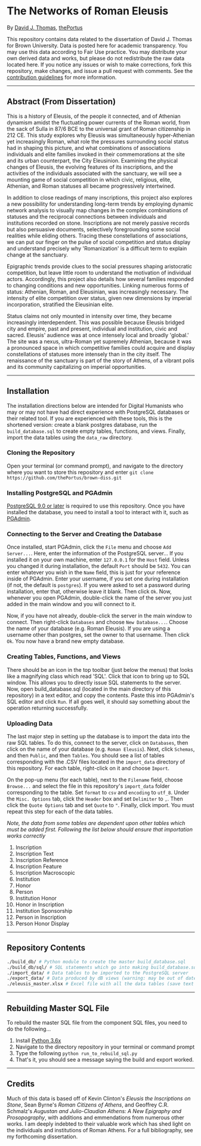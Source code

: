# The Networks of Roman Eleusis

By [David J. Thomas](mailto:dave.a.base@gmail.com), [thePortus](http://thePortus.com)

This repository contains data related to the dissertation of David J. Thomas for Brown University. Data is posted here for academic transparency. You may use this data according to Fair Use practice. You may distribute your own derived data and works, but please do not redistribute the raw data located here. If you notice any issues or wish to make corrections, fork this repository, make changes, and issue a pull request with comments. See the [contribution guidelines](CONTRIBUTING.md) for more information.

---
## Abstract (From Dissertation)

This is a history of Eleusis, of the people it connected, and of Athenian dynamism amidst the fluctuating power currents of the Roman world, from the sack of Sulla in 87/6 BCE to the universal grant of Roman citizenship in 212 CE. This study explores why Eleusis was simultaneously hyper-Athenian yet increasingly Roman, what role the pressures surrounding social status had in shaping this picture, and what combinations of associations individuals and elite families invoked in their commemorations at the site and its urban counterpart, the City Eleusinion. Examining the physical changes of Eleusis, the evolving features of its inscriptions, and the activities of the individuals associated with the sanctuary, we will see a mounting game of social competition in which civic, religious, elite, Athenian, and Roman statuses all became progressively intertwined.

In addition to close readings of many inscriptions, this project also explores a new possibility for understanding long-term trends by employing dynamic network analysis to visually map changes in the complex combinations of statuses and the reciprocal connections between individuals and institutions recorded on stone. Inscriptions are not merely passive records but also persuasive documents, selectively foregrounding some social realities while eliding others. Tracing these constellations of associations, we can put our finger on the pulse of social competition and status display and understand precisely why 'Romanization' is a difficult term to explain change at the sanctuary.

Epigraphic trends provide clues to the social pressures shaping aristocratic competition, but leave little room to understand the motivation of individual actors. Accordingly, this project also details how several families responded to changing conditions and new opportunities. Linking numerous forms of status: Athenian, Roman, and Eleusinian, was increasingly necessary. The intensity of elite competition over status, given new dimensions by imperial incorporation, stratified the Eleusinian elite.

Status claims not only mounted in intensity over time, they became increasingly interdependent. This was possible because Eleusis bridged city and empire, past and present, individual and institution, civic and sacred. Eleusis' audience was at once intensely local and broadly 'global.' The site was a nexus, ultra-Roman yet supremely Athenian, because it was a pronounced space in which competitive families could acquire and display constellations of statuses more intensely than in the city itself. The renaissance of the sanctuary is part of the story of Athens, of a vibrant polis and its community capitalizing on imperial opportunities.

---

## Installation

The installation directions below are intended for Digital Humanists who may or may not have had direct experience with PostgreSQL databases or their related tool. If you are experienced with these tools, this is the shortened version: create a blank postgres database, run the `build_database.sql` to create empty tables, functions, and views. Finally, import the data tables using the `data_raw` directory.

### Cloning the Repository

Open your terminal (or command prompt), and navigate to the directory where you want to store this repository and enter `git clone https://github.com/thePortus/brown-diss.git`

### Installing PostgreSQL and PGAdmin

[PostgreSQL 9.0 or later](https://www.postgresql.org/) is required to use this repository. Once you have installed the database, you need to install a tool to interact with it, such as [PGAdmin](https://www.pgadmin.org/).

### Connecting to the Server and Creating the Database

Once installed, start PGAdmin, click the `File` menu and choose `Add Server...`. Here, enter the information of the PostgreSQL server... If you installed it on your own machine, enter `127.0.0.1` for the `Host` field. Unless you changed it during installation, the default `Port` should be `5432`. You can enter whatever you wish in the `Name` field, this is just for your reference inside of PGAdmin. Enter your username, if you set one during installation (if not, the default is `postgres`). If you were asked to set a password during installation, enter that, otherwise leave it blank. Then click `Ok`. Now, whenever you open PGAdmin, double-click the name of the server you just added in the main window and you will connect to it.

Now, if you have not already, double-click the server in the main window to connect. Then right-click `Databases` and choose `New Database...`. Choose the name of your database (e.g. Roman Eleusis). If you are using a username other than postgres, set the owner to that username. Then click `Ok`. You now have a brand new empty database.

### Creating Tables, Functions, and Views

There should be an icon in the top toolbar (just below the menus) that looks like a magnifying class which read 'SQL'. Click that icon to bring up to SQL window. This allows you to directly issue SQL statements to the server. Now, open build_database.sql (located in the main directory of this repository) in a text editor, and copy the contents. Paste this into PGAdmin's SQL editor and click `Run`. If all goes well, it should say something about the operation returning successfully.

### Uploading Data

The last major step in setting up the database is to import the data into the raw SQL tables. To do this, connect to the server, click on `Databases`, then click on the name of your database (e.g. `Roman Eleusis`). Next, click `Schemas`, and then `Public`, and then `Tables`. You should see a list of tables corresponding with the .CSV files located in the `import_data` directory of this repository. For each table, right-click on it and choose `Import`.

On the pop-up menu (for each table), next to the `Filename` field, choose `Browse...` and select the file in this repository's `import_data` folder corresponding to the table. Set `format` to `csv` and `encoding` to `utf_8`. Under the `Misc. Options` tab, click the `Header` box and set `Delimiter` to `,`. Then click the `Quote Options` tab and set `Quote` to `"`. Finally, click import. You must repeat this step for each of the data tables.

*Note, the data from some tables are dependent upon other tables which must be added first. Following the list below should ensure that importation works correctly*
1. Inscription
2. Inscription Text
3. Inscription Reference
4. Inscription Feature
5. Inscription Macroscopic
6. Institution
7. Honor
8. Person
9. Institution Honor
10. Honor in Inscription
11. Institution Sponsorship
12. Person in Inscription
13. Person Honor Display

---

## Repository Contents

```bash
./build_db/ # Python module to create the master build_database.sql
./build_db/sql/ # SQL statements which go into making build_database.sql
./import_data/ # Data tables to be imported to the PostgreSQL server
./export_data/ # Data produced by dB views (warning: may be out of date)
./eleusis_master.xlsx # Excel file with all the data tables (save text table)
```

---
## Rebuilding Master SQL File

To rebuild the master SQL file from the component SQL files, you need to do the
following...
1. Install [Python 3.6x](https://python.org)
2. Navigate to the directory repository in your terminal or command prompt
3. Type the following `python run_to_rebuild_sql.py`
4. That's it, you should see a message saying the build and export worked.

---

## Credits

Much of this data is based off of Kevin Clinton's _Eleusis the Inscriptions on Stone_, Sean Byrne's _Roman Citizens of Athens_, and Geoffrey C.R. Schmalz's _Augustan and Julio-Claudian Athens: A New Epigraphy and Prosopography_, with additions and emmendations from numerous other works. I am deeply indebted to their valuable work which has shed light on the individuals and institutions of Roman Athens. For a full bibliography, see my forthcoming dissertation.
